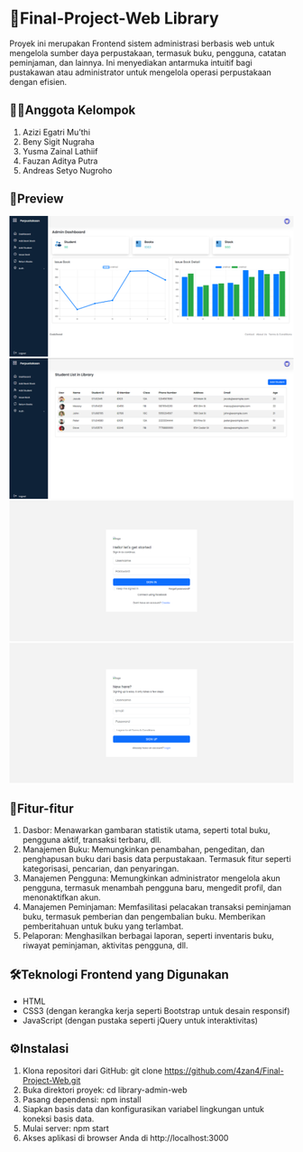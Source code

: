 # 📕Final-Project-Web Library

Proyek ini merupakan Frontend sistem administrasi berbasis web untuk mengelola sumber daya perpustakaan, termasuk buku, pengguna, catatan peminjaman, dan lainnya. Ini menyediakan antarmuka intuitif bagi pustakawan atau administrator untuk mengelola operasi perpustakaan dengan efisien.

## 👷‍♂️Anggota Kelompok

1. Azizi Egatri Mu’thi
2. Beny Sigit Nugraha
3. Yusma Zainal Lathiif
4. Fauzan Aditya Putra
5. Andreas Setyo Nugroho

## 👀Preview

![alert](https://github.com/4zan4/Final-Project-Web/blob/main/assets/Image/Home.png?raw=true)
![alert](https://github.com/4zan4/Final-Project-Web/blob/main/assets/Image/Addstudent.png?raw=true)
![alert](https://github.com/4zan4/Final-Project-Web/blob/main/assets/Image/Login.png?raw=true)
![alert](https://github.com/4zan4/Final-Project-Web/blob/main/assets/Image/Register.png?raw=true)

## 🚀Fitur-fitur

1. Dasbor: Menawarkan gambaran statistik utama, seperti total buku, pengguna aktif, transaksi terbaru, dll.
2. Manajemen Buku: Memungkinkan penambahan, pengeditan, dan penghapusan buku dari basis data perpustakaan. Termasuk fitur seperti kategorisasi, pencarian, dan penyaringan.
3. Manajemen Pengguna: Memungkinkan administrator mengelola akun pengguna, termasuk menambah pengguna baru, mengedit profil, dan menonaktifkan akun.
4. Manajemen Peminjaman: Memfasilitasi pelacakan transaksi peminjaman buku, termasuk pemberian dan pengembalian buku. Memberikan pemberitahuan untuk buku yang terlambat.
5. Pelaporan: Menghasilkan berbagai laporan, seperti inventaris buku, riwayat peminjaman, aktivitas pengguna, dll.

## 🛠Teknologi Frontend yang Digunakan

- HTML
- CSS3 (dengan kerangka kerja seperti Bootstrap untuk desain responsif)
- JavaScript (dengan pustaka seperti jQuery untuk interaktivitas)

## ⚙Instalasi

1. Klona repositori dari GitHub: git clone https://github.com/4zan4/Final-Project-Web.git
2. Buka direktori proyek: cd library-admin-web
3. Pasang dependensi: npm install
4. Siapkan basis data dan konfigurasikan variabel lingkungan untuk koneksi basis data.
5. Mulai server: npm start
6. Akses aplikasi di browser Anda di http://localhost:3000
